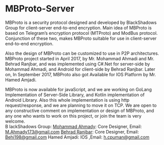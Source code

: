 # MBProto-Server
MBProto is a security protocol designed and developed by BlackShadows Group for client-server end-to-end encryption. Main idea of MBProto is based on Telegram’s encryption protocol (MTProto) and ModBus protocol. Conjunction of these two, makes MBProto suitable for use in client-server end-to-end encryption. 

Also the design of MBProto can be customized to use in P2P architectures. MBProto project started in April 2017, by Mr. Mohammad Ahmadi and Mr. Behrad Ranjbar, and was implemented using C#.Net for server-side by Mohammad Ahmadi, and Android for client-side by Behrad Ranjbar. Later on, In September 2017, MBProto also got Available for IOS Platform by Mr. Hamed Amjadi. 

MBProto is now available for javaScript, and we are working on GoLang Implementation of Server-Side Library, and Kotlin implementation of Android Library. Also this whole implementation is using http request/response, and we are planning to move it on TCP. We are open to any constructive comment on implementation or design of MBProto, and any one who wants to work on this project, or join the team is very welcome.  
B
lackShadows Group: 
[Mohammad Ahmady](https://github.com/ahmady173): Core Designer, Email: M.Ahmady173@gmail.com 
[Behrad Ranjbar](https://github.com/behi198): Core Designer, Email: Behi198@gmail.com
Hamed Amjadi: IOS ,Email: h.cpuman@gmail.com
